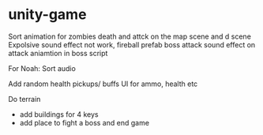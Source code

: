 # unity-game
Sort animation for zombies death and attck on the map scene and d scene 
Expolsive sound effect not work, fireball prefab
boss attack sound effect on attack aniamtion in boss script




For Noah: Sort audio


Add random health pickups/ buffs
UI for ammo, health etc

Do terrain 
- add buildings for 4 keys
- add place to fight a boss and end game
